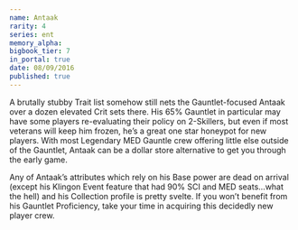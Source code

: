```yaml
---
name: Antaak
rarity: 4
series: ent
memory_alpha:
bigbook_tier: 7
in_portal: true
date: 08/09/2016
published: true
---
```


A brutally stubby Trait list somehow still nets the Gauntlet-focused Antaak over a dozen elevated Crit sets there. His 65% Gauntlet in particular may have some players re-evaluating their policy on 2-Skillers, but even if most veterans will keep him frozen, he’s a great one star honeypot for new players. With most Legendary MED Gauntle crew offering little else outside of the Gauntlet, Antaak can be a dollar store alternative to get you through the early game.

Any of Antaak’s attributes which rely on his Base power are dead on arrival (except his Klingon Event feature that had 90% SCI and MED seats…what the hell) and his Collection profile is pretty svelte. If you won’t benefit from his Gauntlet Proficiency, take your time in acquiring this decidedly new player crew.
